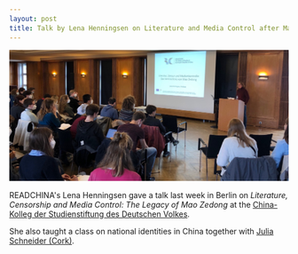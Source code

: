 ```yaml
---
layout: post
title: Talk by Lena Henningsen on Literature and Media Control after Mao
---
```


<span class="image right"><img src="/assets/images/lenatalkberlin.jpg" alt="" title="" style=""></span>

READCHINA's Lena Henningsen gave a talk last week in Berlin on *Literature, Censorship and Media Control: The Legacy of Mao Zedong* at the [China-Kolleg der Studienstiftung des Deutschen Volkes](https://www.studienstiftung.de/china/).

She also taught a class on national identities in China together with [Julia Schneider (Cork)](http://research.ucc.ie/profiles/A026/julia.schneider@ucc.ie).
